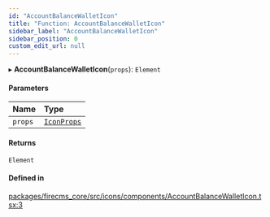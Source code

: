 ```yaml
---
id: "AccountBalanceWalletIcon"
title: "Function: AccountBalanceWalletIcon"
sidebar_label: "AccountBalanceWalletIcon"
sidebar_position: 0
custom_edit_url: null
---
```


▸ **AccountBalanceWalletIcon**(`props`): `Element`

#### Parameters

| Name | Type |
| :------ | :------ |
| `props` | [`IconProps`](../types/IconProps.md) |

#### Returns

`Element`

#### Defined in

[packages/firecms_core/src/icons/components/AccountBalanceWalletIcon.tsx:3](https://github.com/FireCMSco/firecms/blob/d45f3739/packages/firecms_core/src/icons/components/AccountBalanceWalletIcon.tsx#L3)
